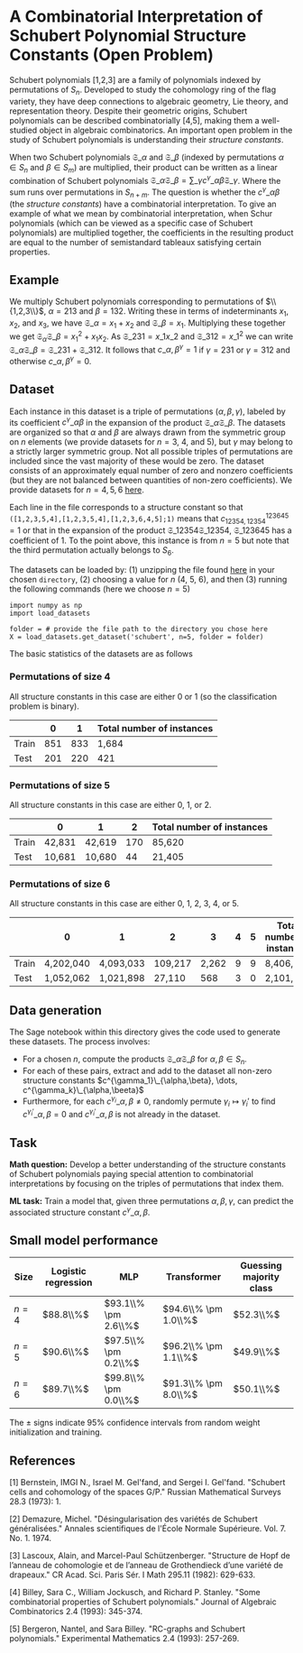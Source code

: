 # A Combinatorial Interpretation of Schubert Polynomial Structure Constants (Open Problem)

Schubert polynomials \[1,2,3\] are a family of polynomials indexed by permutations of $S_n$. Developed to study the cohomology ring of the flag variety, they have deep connections to algebraic geometry, Lie theory, and representation theory. Despite their geometric origins, Schubert polynomials can be described combinatorially \[4,5\], making them a well-studied object in algebraic combinatorics. An important open problem in the study of Schubert polynomials is understanding their *structure constants*. 

When two Schubert polynomials $\mathfrak{S}\_{\alpha}$ and $\mathfrak{S}\_{\beta}$ (indexed by permutations $\alpha \in S_n$ and $\beta \in S_m$) are multiplied, their product can be written as a linear combination of Schubert polynomials
$\mathfrak{S}\_{\alpha} \mathfrak{S}\_{\beta} = \sum\_{\gamma} c^{\gamma}\_{\alpha \beta} \mathfrak{S}\_{\gamma}$. Where the sum runs over permutations in $S_{n+m}$.
The question is whether the $c^{\gamma}\_{\alpha \beta}$ (the *structure constants*) have a combinatorial interpretation. To give an example of what we mean by combinatorial interpretation, when Schur polynomials (which can be viewed as a specific case of Schubert polynomials) are multiplied together, the coefficients in the resulting product are equal to the number of semistandard tableaux satisfying certain properties.

## Example

We multiply Schubert polynomials corresponding to permutations of $\\{1,2,3\\}$, $\alpha = 2 1 3$ and $\beta = 1 3 2$. Writing these in terms of indeterminants $x_1$, $x_2$, and $x_3$, we have $\mathfrak{S}\_{\alpha} = x_1 + x_2$ and $\mathfrak{S}\_{\beta} = x_1$. Multiplying these together we get
$\mathfrak{S}_{\alpha}\mathfrak{S}\_{\beta} = x_1^2 + x_1x_2$. As $\mathfrak{S}\_{2 3 1} = x\_1x\_2$ and $\mathfrak{S}\_{3 1 2} = x\_1^2$ we can write $\mathfrak{S}\_{\alpha}\mathfrak{S}\_{\beta} = \mathfrak{S}\_{2 3 1} + \mathfrak{S}\_{3 1 2}$. It follows that $c\_{\alpha,\beta}^{\gamma} = 1$ if $\gamma = 2 3 1$ or $\gamma = 3 1 2$ and otherwise $c\_{\alpha,\beta}^{\gamma} = 0$.

## Dataset 
Each instance in this dataset is a triple of permutations $(\alpha,\beta,\gamma)$, labeled by its coefficient $c^{\gamma}\_{\alpha \beta}$ in the expansion of the product $\mathfrak{S}\_{\alpha} \mathfrak{S}\_{\beta}$. The datasets are organized so that $\alpha$ and $\beta$ are always drawn from the symmetric group on $n$ elements (we provide datasets for $n = 3$, $4$, and $5$), but $\gamma$ may belong to a strictly larger symmetric group. Not all possible triples of permutations are included since the vast majority of these would be zero. The dataset consists of an approximately equal number of zero and nonzero coefficients (but they are not balanced between quantities of non-zero coefficients). We provide datasets for $n = 4, 5, 6$ [here](https://drive.google.com/file/d/15bERRWWue-3gKSir3hVhfejNTeZJgsl9/view?usp=sharing). 

Each line in the file corresponds to a structure constant so that 
`([1,2,3,5,4],[1,2,3,5,4],[1,2,3,6,4,5];1)`
means that $c^{1 2 3 6 4 5}_{1 2 3 5 4,1 2 3 5 4} = 1$ or that in the expansion of the product $\mathfrak{S}\_{1 2 3 5 4} \mathfrak{S}\_{1 2 3 5 4}$, $\mathfrak{S}\_{1 2 3 6 4 5}$ has a coefficient of 1. To the point above, this instance is from $n = 5$ but note that the third permutation actually belongs to $S_6$. 

The datasets can be loaded by: (1) unzipping the file found [here](https://drive.google.com/file/d/15bERRWWue-3gKSir3hVhfejNTeZJgsl9/view?usp=sharing) in your chosen `directory`, (2) choosing a value for $n$ (4, 5, 6), and then (3) running the following commands (here we choose $n = 5$)

```
import numpy as np
import load_datasets 

folder = # provide the file path to the directory you chose here
X = load_datasets.get_dataset('schubert', n=5, folder = folder)
```

The basic statistics of the datasets are as follows

### Permutations of size $4$

All structure constants in this case are either 0 or 1 (so the classification problem is binary). 

|  | 0 | 1 | Total number of instances | 
|----------|----------|----------|----------|
| Train | 851 | 833 | 1,684 |
| Test  | 201 | 220 | 421 |

### Permutations of size $5$

All structure constants in this case are either 0, 1, or 2. 

|  | 0 | 1 | 2 |  Total number of instances | 
|----------|----------|----------|----------|----------|
| Train | 42,831 | 42,619 | 170 | 85,620 |
| Test  | 10,681 | 10,680 | 44 | 21,405 |

### Permutations of size $6$

All structure constants in this case are either 0, 1, 2, 3, 4, or 5. 

|  | 0 | 1 | 2 | 3 | 4 | 5 |  Total number of instances | 
|----------|----------|----------|----------|----------|----------|----------|----------|
| Train | 4,202,040 | 4,093,033 | 109,217 | 2,262 | 9 | 9 | 8,406,564 |
| Test  | 1,052,062 | 1,021,898 | 27,110 | 568 | 3 | 0 | 2,101,641 |

## Data generation

The Sage notebook within this directory gives the code used to generate these datasets. The process involves:

- For a chosen $n$, compute the products $\mathfrak{S}\_{\alpha} \mathfrak{S}\_{\beta}$ for $\alpha,\beta \in S_n$.
- For each of these pairs, extract and add to the dataset all non-zero structure constants $c^{\gamma_1}\_{\alpha,\beta}, \dots, c^{\gamma_k}\_{\alpha,\beeta}$
- Furthermore, for each $c^{\gamma_i}\_{\alpha,\beta} \neq 0$, randomly permute $\gamma_i \mapsto \gamma_i'$ to find $c^{\gamma_i'}\_{\alpha,\beta} = 0$ and $c^{\gamma_i'}\_{\alpha,\beta}$ is not already in the dataset.

## Task 

**Math question:** Develop a better understanding of the structure constants of Schubert polynomials paying special attention to combinatorial interpretations by focusing on the triples of permutations that index them.

**ML task:** Train a model that, given three permutations $\alpha, \beta, \gamma$, can predict the associated structure constant $c^{\gamma}\_{\alpha,\beta}$.

## Small model performance

| Size | Logistic regression | MLP | Transformer | Guessing majority class | 
|----------|----------|-----------|------------|------------|
| $n= 4$ | $88.8\\%$ | $93.1\\% \pm 2.6\\%$ | $94.6\\% \pm 1.0\\%$| $52.3\\%$ |
| $n= 5$ | $90.6\\%$ | $97.5\\% \pm 0.2\\%$ | $96.2\\% \pm 1.1\\%$| $49.9\\%$ |
| $n= 6$ | $89.7\\%$ | $99.8\\% \pm 0.0\\%$ | $91.3\\% \pm 8.0\\%$| $50.1\\%$ |

The $\pm$ signs indicate 95% confidence intervals from random weight initialization and training.

## References

\[1\] Bernstein, IMGI N., Israel M. Gel'fand, and Sergei I. Gel'fand. "Schubert cells and cohomology of the spaces G/P." Russian Mathematical Surveys 28.3 (1973): 1.

\[2\] Demazure, Michel. "Désingularisation des variétés de Schubert généralisées." Annales scientifiques de l'École Normale Supérieure. Vol. 7. No. 1. 1974.

\[3\] Lascoux, Alain, and Marcel-Paul Schützenberger. "Structure de Hopf de l’anneau de cohomologie et de l’anneau de Grothendieck d’une variété de drapeaux." CR Acad. Sci. Paris Sér. I Math 295.11 (1982): 629-633.

\[4\] Billey, Sara C., William Jockusch, and Richard P. Stanley. "Some combinatorial properties of Schubert polynomials." Journal of Algebraic Combinatorics 2.4 (1993): 345-374.

\[5\] Bergeron, Nantel, and Sara Billey. "RC-graphs and Schubert polynomials." Experimental Mathematics 2.4 (1993): 257-269.
